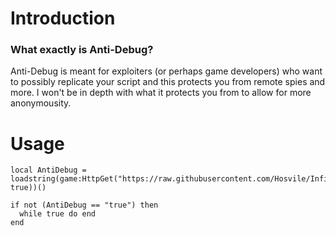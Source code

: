 # Introduction
### What exactly is Anti-Debug?
Anti-Debug is meant for exploiters (or perhaps game developers) who want to possibly replicate your script and this protects you from remote spies and more. I won't be in depth with what it protects you from to allow for more anonymousity.

# Usage
```luau
local AntiDebug = loadstring(game:HttpGet("https://raw.githubusercontent.com/Hosvile/InfiniX/main/Library/Anti/AntiDebug/main.lua", true))()

if not (AntiDebug == "true") then
  while true do end
end
```
